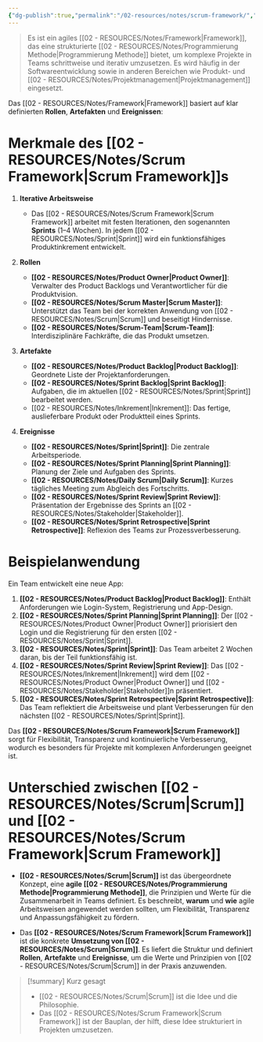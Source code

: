 ```yaml
---
{"dg-publish":true,"permalink":"/02-resources/notes/scrum-framework/","tags":["projektmanagement/vorgehensmodell/agile"],"noteIcon":"","updated":"2025-03-19T12:11:11.813+01:00"}
---
```


>Es ist ein agiles [[02 - RESOURCES/Notes/Framework\|Framework]], das eine strukturierte [[02 - RESOURCES/Notes/Programmierung Methode\|Programmierung Methode]] bietet, um komplexe Projekte in Teams schrittweise und iterativ umzusetzen. 
>Es wird häufig in der Softwareentwicklung sowie in anderen Bereichen wie Produkt- und [[02 - RESOURCES/Notes/Projektmanagement\|Projektmanagement]] eingesetzt.

Das [[02 - RESOURCES/Notes/Framework\|Framework]] basiert auf klar definierten **Rollen**, **Artefakten** und **Ereignissen**:

# Merkmale des [[02 - RESOURCES/Notes/Scrum Framework\|Scrum Framework]]s

1. **Iterative Arbeitsweise**
    
    - Das [[02 - RESOURCES/Notes/Scrum Framework\|Scrum Framework]] arbeitet mit festen Iterationen, den sogenannten **Sprints** (1–4 Wochen). In jedem [[02 - RESOURCES/Notes/Sprint\|Sprint]] wird ein funktionsfähiges Produktinkrement entwickelt.
2. **Rollen**
    
    - **[[02 - RESOURCES/Notes/Product Owner\|Product Owner]]**: Verwalter des Product Backlogs und Verantwortlicher für die Produktvision.
    - **[[02 - RESOURCES/Notes/Scrum Master\|Scrum Master]]**: Unterstützt das Team bei der korrekten Anwendung von [[02 - RESOURCES/Notes/Scrum\|Scrum]] und beseitigt Hindernisse.
    - **[[02 - RESOURCES/Notes/Scrum-Team\|Scrum-Team]]**: Interdisziplinäre Fachkräfte, die das Produkt umsetzen.
3. **Artefakte**
    
    - **[[02 - RESOURCES/Notes/Product Backlog\|Product Backlog]]**: Geordnete Liste der Projektanforderungen.
    - **[[02 - RESOURCES/Notes/Sprint Backlog\|Sprint Backlog]]**: Aufgaben, die im aktuellen [[02 - RESOURCES/Notes/Sprint\|Sprint]] bearbeitet werden.
    - [[02 - RESOURCES/Notes/Inkrement\|Inkrement]]: Das fertige, auslieferbare Produkt oder Produktteil eines Sprints.
4. **Ereignisse**
    
    - **[[02 - RESOURCES/Notes/Sprint\|Sprint]]**: Die zentrale Arbeitsperiode.
    - **[[02 - RESOURCES/Notes/Sprint Planning\|Sprint Planning]]**: Planung der Ziele und Aufgaben des Sprints.
    - **[[02 - RESOURCES/Notes/Daily Scrum\|Daily Scrum]]**: Kurzes tägliches Meeting zum Abgleich des Fortschritts.
    - **[[02 - RESOURCES/Notes/Sprint Review\|Sprint Review]]**: Präsentation der Ergebnisse des Sprints an [[02 - RESOURCES/Notes/Stakeholder\|Stakeholder]].
    - **[[02 - RESOURCES/Notes/Sprint Retrospective\|Sprint Retrospective]]**: Reflexion des Teams zur Prozessverbesserung.

# Beispielanwendung

Ein Team entwickelt eine neue App:

1. **[[02 - RESOURCES/Notes/Product Backlog\|Product Backlog]]**: Enthält Anforderungen wie Login-System, Registrierung und App-Design.
2. **[[02 - RESOURCES/Notes/Sprint Planning\|Sprint Planning]]**: Der [[02 - RESOURCES/Notes/Product Owner\|Product Owner]] priorisiert den Login und die Registrierung für den ersten [[02 - RESOURCES/Notes/Sprint\|Sprint]].
3. **[[02 - RESOURCES/Notes/Sprint\|Sprint]]**: Das Team arbeitet 2 Wochen daran, bis der Teil funktionsfähig ist.
4. **[[02 - RESOURCES/Notes/Sprint Review\|Sprint Review]]**: Das [[02 - RESOURCES/Notes/Inkrement\|Inkrement]] wird dem [[02 - RESOURCES/Notes/Product Owner\|Product Owner]] und [[02 - RESOURCES/Notes/Stakeholder\|Stakeholder]]n präsentiert.
5. **[[02 - RESOURCES/Notes/Sprint Retrospective\|Sprint Retrospective]]**: Das Team reflektiert die Arbeitsweise und plant Verbesserungen für den nächsten [[02 - RESOURCES/Notes/Sprint\|Sprint]].


Das **[[02 - RESOURCES/Notes/Scrum Framework\|Scrum Framework]]** sorgt für Flexibilität, Transparenz und kontinuierliche Verbesserung, wodurch es besonders für Projekte mit komplexen Anforderungen geeignet ist.

# Unterschied zwischen [[02 - RESOURCES/Notes/Scrum\|Scrum]] und [[02 - RESOURCES/Notes/Scrum Framework\|Scrum Framework]]

- **[[02 - RESOURCES/Notes/Scrum\|Scrum]]** ist das übergeordnete Konzept, eine **agile [[02 - RESOURCES/Notes/Programmierung Methode\|Programmierung Methode]]**, die Prinzipien und Werte für die Zusammenarbeit in Teams definiert. Es beschreibt, **warum** und **wie** agile Arbeitsweisen angewendet werden sollten, um Flexibilität, Transparenz und Anpassungsfähigkeit zu fördern.

- Das **[[02 - RESOURCES/Notes/Scrum Framework\|Scrum Framework]]** ist die konkrete **Umsetzung von [[02 - RESOURCES/Notes/Scrum\|Scrum]]**. Es liefert die Struktur und definiert **Rollen**, **Artefakte** und **Ereignisse**, um die Werte und Prinzipien von [[02 - RESOURCES/Notes/Scrum\|Scrum]] in der Praxis anzuwenden.


>[!summary] Kurz gesagt
>
>- [[02 - RESOURCES/Notes/Scrum\|Scrum]] ist die Idee und die Philosophie.
>- Das [[02 - RESOURCES/Notes/Scrum Framework\|Scrum Framework]] ist der Bauplan, der hilft, diese Idee strukturiert in Projekten umzusetzen.
